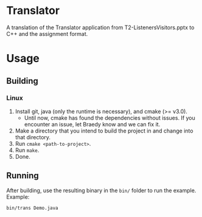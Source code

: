 # Translator

A translation of the Translator application from T2-ListenersVisitors.pptx to C++ and the assignment format.

# Usage
## Building
### Linux
  1. Install git, java (only the runtime is necessary), and cmake (>= v3.0).
     - Until now, cmake has found the dependencies without issues. If you
       encounter an issue, let Braedy know and we can fix it.
  1. Make a directory that you intend to build the project in and change into
     that directory.
  1. Run `cmake <path-to-project>`.
  1. Run `make`.
  1. Done.

## Running

After building, use the resulting binary in the `bin/` folder to run the example.
Example:
```
bin/trans Demo.java
```


